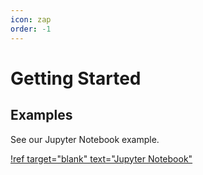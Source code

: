 ```yaml
---
icon: zap
order: -1
---
```



# Getting Started
## Examples
See our Jupyter Notebook example.

[!ref target="blank" text="Jupyter Notebook"](https://github.com/Umikan/neurocircuit/tree/main/notebooks)
